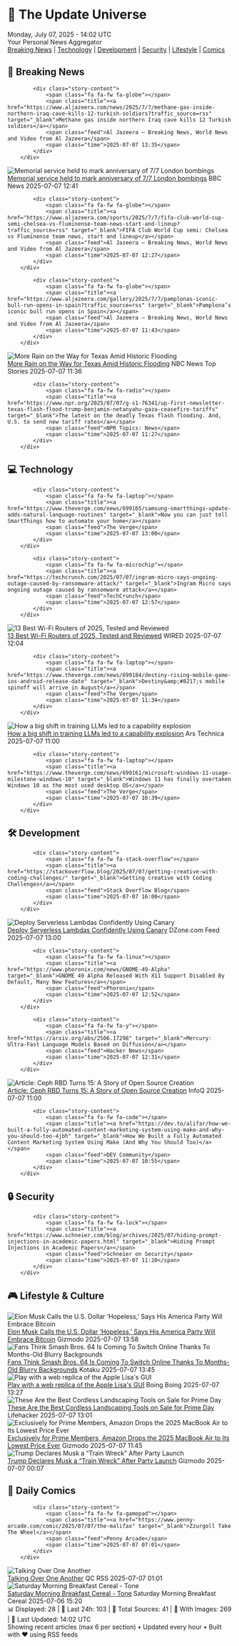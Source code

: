 <!-- Processing 54 RSS feeds at 2025-07-07 14:01:43 UTC -->
<!-- Processing: Saturday Morning Breakfast Cereal -->
<!-- Processing: Penny Arcade -->
<!-- Processing: Garfield -->
<!-- Error processing https://garfield.com/feed: The read operation timed out -->
<!-- Processing: Dilbert -->
<!-- Processing: Dinosaur Comics -->
<!-- Processing: BBC World News -->
<!-- Processing: Al Jazeera Breaking News -->
<!-- Processing: CBC News -->
<!-- Error processing https://rss.cbc.ca/lineup/topstories.xml: The read operation timed out -->
<!-- Processing: Reuters Top News -->
<!-- Processing: Associated Press Breaking -->
<!-- Processing: NBC News Breaking -->
<!-- Processing: Sky News World -->
<!-- Processing: Ars Technica -->
<!-- Processing: WIRED -->
<!-- Processing: Slashdot -->
<!-- Processing: Hacker News -->
<!-- Processing: StackOverflow Blog -->
<!-- Processing: Phoronix Linux News -->
<!-- Processing: It's FOSS -->
<!-- Error processing https://itsfoss.com/rss/: The read operation timed out -->
<!-- Processing: OMG! Ubuntu -->
<!-- Processing: Linux.com -->
<!-- Processing: GitHub Blog -->
<!-- Processing: InfoQ -->
<!-- Processing: DZone -->
<!-- Processing: Martin Fowler -->
<!-- Processing: Coding Horror -->
<!-- Processing: Lifehacker -->
<!-- Processing: Gizmodo -->
<!-- Processing: Kotaku -->
<!-- Processing: Boing Boing -->
<!-- Processing: Krebs on Security -->
<!-- Processing: Schneier on Security -->
<!-- Generated 10 new posts out of 32 feeds processed -->
<div class="newspaper-header">
    <h1 class="newspaper-title">📰 The Update Universe</h1>
    <div class="newspaper-date">Monday, July 07, 2025 - 14:02 UTC</div>
    <div class="newspaper-subtitle">Your Personal News Aggregator</div>
</div>

<div class="newspaper-nav">
    <a href="#breaking">Breaking News</a> |
    <a href="#tech">Technology</a> |
    <a href="#dev">Development</a> |
    <a href="#security">Security</a> |
    <a href="#lifestyle">Lifestyle</a> |
    <a href="#webcomics">Comics</a>
</div>

<div class="news-section breaking-news" id="breaking">
<h2 class="section-header">🚨 Breaking News</h2>
<div class="stories-container">
<div class="story">
            
            <div class="story-content">
                <span class="fa fa-fw fa-globe"></span>
                <span class="title"><a href="https://www.aljazeera.com/news/2025/7/7/methane-gas-inside-northern-iraq-cave-kills-12-turkish-soldiers?traffic_source=rss" target="_blank">Methane gas inside northern Iraq cave kills 12 Turkish soldiers</a></span>
                <span class="feed">Al Jazeera – Breaking News, World News and Video from Al Jazeera</span>
                <span class="time">2025-07-07 13:35</span>
            </div>
        </div>
<div class="story">
            <img src="https://ichef.bbci.co.uk/ace/standard/240/cpsprodpb/9013/live/da2e87a0-5b27-11f0-960d-e9f1088a89fe.jpg" alt="Memorial service held to mark anniversary of 7/7 London bombings" class="story-image" loading="lazy" onerror="this.style.display='none'">
            <div class="story-content">
                <span class="fa fa-fw fa-flag"></span>
                <span class="title"><a href="https://www.bbc.com/news/articles/cq53jqg2y90o" target="_blank">Memorial service held to mark anniversary of 7/7 London bombings</a></span>
                <span class="feed">BBC News</span>
                <span class="time">2025-07-07 12:41</span>
            </div>
        </div>
<div class="story">
            
            <div class="story-content">
                <span class="fa fa-fw fa-globe"></span>
                <span class="title"><a href="https://www.aljazeera.com/sports/2025/7/7/fifa-club-world-cup-semi-chelsea-vs-fluminense-team-news-start-and-lineup?traffic_source=rss" target="_blank">FIFA Club World Cup semi: Chelsea vs Fluminense team news, start and lineup</a></span>
                <span class="feed">Al Jazeera – Breaking News, World News and Video from Al Jazeera</span>
                <span class="time">2025-07-07 12:27</span>
            </div>
        </div>
<div class="story">
            
            <div class="story-content">
                <span class="fa fa-fw fa-globe"></span>
                <span class="title"><a href="https://www.aljazeera.com/gallery/2025/7/7/pamplonas-iconic-bull-run-opens-in-spain?traffic_source=rss" target="_blank">Pamplona’s iconic bull run opens in Spain</a></span>
                <span class="feed">Al Jazeera – Breaking News, World News and Video from Al Jazeera</span>
                <span class="time">2025-07-07 11:43</span>
            </div>
        </div>
<div class="story">
            <img src="https://media-cldnry.s-nbcnews.com/image/upload/t_fit_1500w/mpx/2704722219/2025_07/1751888177105_tdy_news_7a_dreyer_weather_250707_1920x1080-s6li6q.jpg" alt="More Rain on the Way for Texas Amid Historic Flooding" class="story-image" loading="lazy" onerror="this.style.display='none'">
            <div class="story-content">
                <span class="fa fa-fw fa-broadcast-tower"></span>
                <span class="title"><a href="https://www.today.com/video/more-heavy-rain-threatens-search-and-rescue-efforts-in-texas-242781253675" target="_blank">More Rain on the Way for Texas Amid Historic Flooding</a></span>
                <span class="feed">NBC News Top Stories</span>
                <span class="time">2025-07-07 11:36</span>
            </div>
        </div>
<div class="story">
            
            <div class="story-content">
                <span class="fa fa-fw fa-radio"></span>
                <span class="title"><a href="https://www.npr.org/2025/07/07/g-s1-76341/up-first-newsletter-texas-flash-flood-trump-benjamin-netanyahu-gaza-ceasefire-tariffs" target="_blank">The latest on the deadly Texas flash flooding. And, U.S. to send new tariff rates</a></span>
                <span class="feed">NPR Topics: News</span>
                <span class="time">2025-07-07 11:27</span>
            </div>
        </div>
</div>
</div>
<div class="news-section tech-news" id="tech">
<h2 class="section-header">💻 Technology</h2>
<div class="stories-container">
<div class="story">
            
            <div class="story-content">
                <span class="fa fa-fw fa-laptop"></span>
                <span class="title"><a href="https://www.theverge.com/news/699165/samsung-smartthings-update-adds-natural-language-routines" target="_blank">Now you can just tell SmartThings how to automate your home</a></span>
                <span class="feed">The Verge</span>
                <span class="time">2025-07-07 13:00</span>
            </div>
        </div>
<div class="story">
            
            <div class="story-content">
                <span class="fa fa-fw fa-microchip"></span>
                <span class="title"><a href="https://techcrunch.com/2025/07/07/ingram-micro-says-ongoing-outage-caused-by-ransomware-attack/" target="_blank">Ingram Micro says ongoing outage caused by ransomware attack</a></span>
                <span class="feed">TechCrunch</span>
                <span class="time">2025-07-07 12:57</span>
            </div>
        </div>
<div class="story">
            <img src="https://media.wired.com/photos/686729e7c3e228b35983727d/master/pass/Best%20Wifi%20Routers.png" alt="13 Best Wi-Fi Routers of 2025, Tested and Reviewed" class="story-image" loading="lazy" onerror="this.style.display='none'">
            <div class="story-content">
                <span class="fa fa-fw fa-bolt"></span>
                <span class="title"><a href="https://www.wired.com/gallery/best-wifi-routers/" target="_blank">13 Best Wi-Fi Routers of 2025, Tested and Reviewed</a></span>
                <span class="feed">WIRED</span>
                <span class="time">2025-07-07 12:04</span>
            </div>
        </div>
<div class="story">
            
            <div class="story-content">
                <span class="fa fa-fw fa-laptop"></span>
                <span class="title"><a href="https://www.theverge.com/news/699184/destiny-rising-mobile-game-ios-android-release-date" target="_blank">Destiny&amp;#8217;s mobile spinoff will arrive in August</a></span>
                <span class="feed">The Verge</span>
                <span class="time">2025-07-07 11:34</span>
            </div>
        </div>
<div class="story">
            <img src="https://cdn.arstechnica.net/wp-content/uploads/2025/06/ai-towers-hanoi-500x500.jpg" alt="How a big shift in training LLMs led to a capability explosion" class="story-image" loading="lazy" onerror="this.style.display='none'">
            <div class="story-content">
                <span class="fa fa-fw fa-cog"></span>
                <span class="title"><a href="https://arstechnica.com/ai/2025/07/how-a-big-shift-in-training-llms-led-to-a-capability-explosion/" target="_blank">How a big shift in training LLMs led to a capability explosion</a></span>
                <span class="feed">Ars Technica</span>
                <span class="time">2025-07-07 11:00</span>
            </div>
        </div>
<div class="story">
            
            <div class="story-content">
                <span class="fa fa-fw fa-laptop"></span>
                <span class="title"><a href="https://www.theverge.com/news/699161/microsoft-windows-11-usage-milestone-windows-10" target="_blank">Windows 11 has finally overtaken Windows 10 as the most used desktop OS</a></span>
                <span class="feed">The Verge</span>
                <span class="time">2025-07-07 10:39</span>
            </div>
        </div>
</div>
</div>
<div class="news-section dev-news" id="dev">
<h2 class="section-header">🛠️ Development</h2>
<div class="stories-container">
<div class="story">
            
            <div class="story-content">
                <span class="fa fa-fw fa-stack-overflow"></span>
                <span class="title"><a href="https://stackoverflow.blog/2025/07/07/getting-creative-with-coding-challenges/" target="_blank">Getting creative with Coding Challenges</a></span>
                <span class="feed">Stack Overflow Blog</span>
                <span class="time">2025-07-07 16:00</span>
            </div>
        </div>
<div class="story">
            <img src="https://dz2cdn1.dzone.com/thumbnail?fid=18493880&w=600" alt="Deploy Serverless Lambdas Confidently Using Canary" class="story-image" loading="lazy" onerror="this.style.display='none'">
            <div class="story-content">
                <span class="fa fa-fw fa-newspaper"></span>
                <span class="title"><a href="https://dzone.com/articles/canary-deployments-aws-lambda" target="_blank">Deploy Serverless Lambdas Confidently Using Canary</a></span>
                <span class="feed">DZone.com Feed</span>
                <span class="time">2025-07-07 13:00</span>
            </div>
        </div>
<div class="story">
            
            <div class="story-content">
                <span class="fa fa-fw fa-linux"></span>
                <span class="title"><a href="https://www.phoronix.com/news/GNOME-49-Alpha" target="_blank">GNOME 49 Alpha Released With X11 Support Disabled By Default, Many New Features</a></span>
                <span class="feed">Phoronix</span>
                <span class="time">2025-07-07 12:52</span>
            </div>
        </div>
<div class="story">
            
            <div class="story-content">
                <span class="fa fa-fw fa-y"></span>
                <span class="title"><a href="https://arxiv.org/abs/2506.17298" target="_blank">Mercury: Ultra-Fast Language Models Based on Diffusion</a></span>
                <span class="feed">Hacker News</span>
                <span class="time">2025-07-07 12:31</span>
            </div>
        </div>
<div class="story">
            <img src="https://res.infoq.com/articles/ceph-rbd-open-source/en/headerimage/ceph-rbd-open-source-header-1751612399293.jpg" alt="Article: Ceph RBD Turns 15: A Story of Open Source Creation" class="story-image" loading="lazy" onerror="this.style.display='none'">
            <div class="story-content">
                <span class="fa fa-fw fa-info-circle"></span>
                <span class="title"><a href="https://www.infoq.com/articles/ceph-rbd-open-source/?utm_campaign=infoq_content&utm_source=infoq&utm_medium=feed&utm_term=global" target="_blank">Article: Ceph RBD Turns 15: A Story of Open Source Creation</a></span>
                <span class="feed">InfoQ</span>
                <span class="time">2025-07-07 11:00</span>
            </div>
        </div>
<div class="story">
            
            <div class="story-content">
                <span class="fa fa-fw fa-code"></span>
                <span class="title"><a href="https://dev.to/alifar/how-we-built-a-fully-automated-content-marketing-system-using-make-and-why-you-should-too-4jbh" target="_blank">How We Built a Fully Automated Content Marketing System Using Make (And Why You Should Too)</a></span>
                <span class="feed">DEV Community</span>
                <span class="time">2025-07-07 10:55</span>
            </div>
        </div>
</div>
</div>
<div class="news-section security-news" id="security">
<h2 class="section-header">🔒 Security</h2>
<div class="stories-container">
<div class="story">
            
            <div class="story-content">
                <span class="fa fa-fw fa-lock"></span>
                <span class="title"><a href="https://www.schneier.com/blog/archives/2025/07/hiding-prompt-injections-in-academic-papers.html" target="_blank">Hiding Prompt Injections in Academic Papers</a></span>
                <span class="feed">Schneier on Security</span>
                <span class="time">2025-07-07 11:20</span>
            </div>
        </div>
</div>
</div>
<div class="news-section lifestyle-news" id="lifestyle">
<h2 class="section-header">🎮 Lifestyle & Culture</h2>
<div class="stories-container">
<div class="story">
            <img src="https://gizmodo.com/app/uploads/2025/07/bitcoin-photo.jpg" alt="Elon Musk Calls the U.S. Dollar ‘Hopeless,’ Says His America Party Will Embrace Bitcoin" class="story-image" loading="lazy" onerror="this.style.display='none'">
            <div class="story-content">
                <span class="fa fa-fw fa-computer"></span>
                <span class="title"><a href="https://gizmodo.com/elon-musk-calls-the-u-s-dollar-hopeless-says-his-america-party-will-embrace-bitcoin-2000624983" target="_blank">Elon Musk Calls the U.S. Dollar ‘Hopeless,’ Says His America Party Will Embrace Bitcoin</a></span>
                <span class="feed">Gizmodo</span>
                <span class="time">2025-07-07 13:58</span>
            </div>
        </div>
<div class="story">
            <img src="https://i.kinja-img.com/image/upload/c_fit,q_80,w_636/04227a7cd91e7cae0a7ac91bbef1cd3d.png" alt="Fans Think Smash Bros. 64 Is Coming To Switch Online Thanks To Months-Old Blurry Backgrounds" class="story-image" loading="lazy" onerror="this.style.display='none'">
            <div class="story-content">
                <span class="fa fa-fw fa-gamepad"></span>
                <span class="title"><a href="https://kotaku.com/smash-bros-64-switch-2-online-donkey-kong-glover-1851785699" target="_blank">Fans Think Smash Bros. 64 Is Coming To Switch Online Thanks To Months-Old Blurry Backgrounds</a></span>
                <span class="feed">Kotaku</span>
                <span class="time">2025-07-07 13:45</span>
            </div>
        </div>
<div class="story">
            <img src="https://i0.wp.com/boingboing.net/wp-content/uploads/2025/07/Lisa-GUI.jpg?fit=1080%2C749&amp;quality=60&amp;ssl=1" alt="Play with a web replica of the Apple Lisa&#x27;s GUI" class="story-image" loading="lazy" onerror="this.style.display='none'">
            <div class="story-content">
                <span class="fa fa-fw fa-arrow-right"></span>
                <span class="title"><a href="https://boingboing.net/2025/07/07/play-with-a-replica-of-the-first-mass-market-gui-computer.html" target="_blank">Play with a web replica of the Apple Lisa&#x27;s GUI</a></span>
                <span class="feed">Boing Boing</span>
                <span class="time">2025-07-07 13:27</span>
            </div>
        </div>
<div class="story">
            <img src="https://lifehacker.com/imagery/articles/01JZ8DHNH5ZJ2C9PFYDGKV0J00/hero-image.png" alt="These Are the Best Cordless Landscaping Tools on Sale for Prime Day" class="story-image" loading="lazy" onerror="this.style.display='none'">
            <div class="story-content">
                <span class="fa fa-fw fa-life-ring"></span>
                <span class="title"><a href="https://lifehacker.com/home/best-cordless-lanscape-tool-deals-prime-day-2025?utm_medium=RSS" target="_blank">These Are the Best Cordless Landscaping Tools on Sale for Prime Day</a></span>
                <span class="feed">Lifehacker</span>
                <span class="time">2025-07-07 13:01</span>
            </div>
        </div>
<div class="story">
            <img src="https://gizmodo.com/app/uploads/2025/05/macbook-air-2025-midnight.jpg" alt="Exclusively for Prime Members, Amazon Drops the 2025 MacBook Air to Its Lowest Price Ever" class="story-image" loading="lazy" onerror="this.style.display='none'">
            <div class="story-content">
                <span class="fa fa-fw fa-computer"></span>
                <span class="title"><a href="https://gizmodo.com/exclusively-for-prime-members-amazon-drops-the-2025-macbook-air-to-its-lowest-price-ever-2000624776" target="_blank">Exclusively for Prime Members, Amazon Drops the 2025 MacBook Air to Its Lowest Price Ever</a></span>
                <span class="feed">Gizmodo</span>
                <span class="time">2025-07-07 11:45</span>
            </div>
        </div>
<div class="story">
            <img src="https://gizmodo.com/app/uploads/2025/03/Elon-Musk-Donald-Trump-March-22-2025-GettyImages-2206428974-copy.jpg" alt="Trump Declares Musk a “Train Wreck” After Party Launch" class="story-image" loading="lazy" onerror="this.style.display='none'">
            <div class="story-content">
                <span class="fa fa-fw fa-computer"></span>
                <span class="title"><a href="https://gizmodo.com/trump-declares-musk-a-train-wreck-after-party-launch-2000624726" target="_blank">Trump Declares Musk a “Train Wreck” After Party Launch</a></span>
                <span class="feed">Gizmodo</span>
                <span class="time">2025-07-07 00:07</span>
            </div>
        </div>
</div>
</div>
<div class="news-section webcomics-section" id="webcomics">
<h2 class="section-header">🎨 Daily Comics</h2>
<div class="stories-container">
<div class="story">
            
            <div class="story-content">
                <span class="fa fa-fw fa-gamepad"></span>
                <span class="title"><a href="https://www.penny-arcade.com/comic/2025/07/07/the-malifax" target="_blank">Zzurgoll Take The Wheel</a></span>
                <span class="feed">Penny Arcade</span>
                <span class="time">2025-07-07 07:01</span>
            </div>
        </div>
<div class="story">
            <img src="http://www.questionablecontent.net/comics/5607.png" alt="Talking Over One Another" class="story-image" loading="lazy" onerror="this.style.display='none'">
            <div class="story-content">
                <span class="fa fa-fw fa-music"></span>
                <span class="title"><a href="http://questionablecontent.net/view.php?comic=5607" target="_blank">Talking Over One Another</a></span>
                <span class="feed">QC RSS</span>
                <span class="time">2025-07-07 01:01</span>
            </div>
        </div>
<div class="story">
            <img src="https://www.smbc-comics.com/comics/1751598360-20250706.png" alt="Saturday Morning Breakfast Cereal - Tone" class="story-image" loading="lazy" onerror="this.style.display='none'">
            <div class="story-content">
                <span class="fa fa-fw fa-smile"></span>
                <span class="title"><a href="https://www.smbc-comics.com/comic/tone" target="_blank">Saturday Morning Breakfast Cereal - Tone</a></span>
                <span class="feed">Saturday Morning Breakfast Cereal</span>
                <span class="time">2025-07-06 15:20</span>
            </div>
        </div>
</div>
</div>

<div class="newspaper-footer">
    <div class="stats">
        📊 Displayed: 28 | 📅 Last 24h: 103 | 📡 Total Sources: 41 | 📸 With Images: 269 |
        🔄 Last Updated: 14:02 UTC
    </div>
    <div class="footer-note">
        Showing recent articles (max 6 per section) • Updated every hour • Built with ❤️ using RSS feeds
    </div>
</div>
